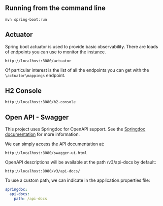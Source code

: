 ## Running from the command line

    mvn spring-boot:run


## Actuator
Spring boot actuator is used to provide basic observability. There are loads of endpoints you can use to monitor the instance.
```
http://localhost:8080/actuator
```
Of particular interest is the list of all the endpoints you can get with the `\actuator\mappings` endpoint.
## H2 Console

```
http://localhost:8080/h2-console
```


## Open API - Swagger

This project uses Springdoc for OpenAPI support. See the [Springdoc documentation](https://springdoc.org/#Introduction) for more information.

We can simply access the API documentation at:

    http://localhost:8080/swagger-ui.html

OpenAPI descriptions will be available at the path /v3/api-docs by default:

    http://localhost:8080/v3/api-docs/

To use a custom path, we can indicate in the application.properties file:
```yml
springdoc:
  api-docs:
    path: /api-docs
```
